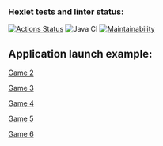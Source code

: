 ### Hexlet tests and linter status:
[![Actions Status](https://github.com/hopetoknow/java-project-lvl1/workflows/hexlet-check/badge.svg)](https://github.com/hopetoknow/java-project-lvl1/actions)
![Java CI](https://github.com/hopetoknow/java-project-lvl1/actions/workflows/github-actions.yml/badge.svg)
[![Maintainability](https://api.codeclimate.com/v1/badges/5985cc2834edc4acb645/maintainability)](https://codeclimate.com/github/hopetoknow/java-project-lvl1/maintainability)

## Application launch example:
[Game 2](https://asciinema.org/a/l0kSm3CP7otIgkaRRNa3W8grd)

[Game 3](https://asciinema.org/a/rQS91tlvE7LQ7PujA44UQBeSq)

[Game 4](https://asciinema.org/a/kVXgSCOMYOnLTdSlHcxne1Yok)

[Game 5](https://asciinema.org/a/1pewjFY58lRG4IkP9R4Nblff8)

[Game 6](https://asciinema.org/a/rkcFxL4LysHJyEpxHb2gV3Jc7)

